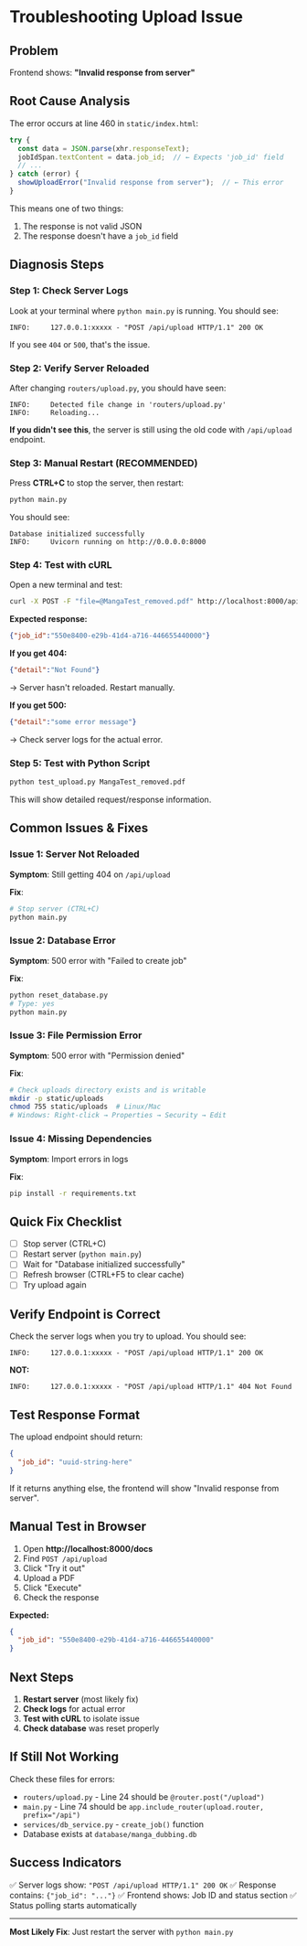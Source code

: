 # Troubleshooting Upload Issue

## Problem

Frontend shows: **"Invalid response from server"**

## Root Cause Analysis

The error occurs at line 460 in `static/index.html`:
```javascript
try {
  const data = JSON.parse(xhr.responseText);
  jobIdSpan.textContent = data.job_id;  // ← Expects 'job_id' field
  // ...
} catch (error) {
  showUploadError("Invalid response from server");  // ← This error
}
```

This means one of two things:
1. The response is not valid JSON
2. The response doesn't have a `job_id` field

## Diagnosis Steps

### Step 1: Check Server Logs

Look at your terminal where `python main.py` is running. You should see:
```
INFO:     127.0.0.1:xxxxx - "POST /api/upload HTTP/1.1" 200 OK
```

If you see `404` or `500`, that's the issue.

### Step 2: Verify Server Reloaded

After changing `routers/upload.py`, you should have seen:
```
INFO:     Detected file change in 'routers/upload.py'
INFO:     Reloading...
```

**If you didn't see this**, the server is still using the old code with `/api/upload` endpoint.

### Step 3: Manual Restart (RECOMMENDED)

Press **CTRL+C** to stop the server, then restart:
```bash
python main.py
```

You should see:
```
Database initialized successfully
INFO:     Uvicorn running on http://0.0.0.0:8000
```

### Step 4: Test with cURL

Open a new terminal and test:
```bash
curl -X POST -F "file=@MangaTest_removed.pdf" http://localhost:8000/api/upload
```

**Expected response:**
```json
{"job_id":"550e8400-e29b-41d4-a716-446655440000"}
```

**If you get 404:**
```json
{"detail":"Not Found"}
```
→ Server hasn't reloaded. Restart manually.

**If you get 500:**
```json
{"detail":"some error message"}
```
→ Check server logs for the actual error.

### Step 5: Test with Python Script

```bash
python test_upload.py MangaTest_removed.pdf
```

This will show detailed request/response information.

## Common Issues & Fixes

### Issue 1: Server Not Reloaded

**Symptom**: Still getting 404 on `/api/upload`

**Fix**:
```bash
# Stop server (CTRL+C)
python main.py
```

### Issue 2: Database Error

**Symptom**: 500 error with "Failed to create job"

**Fix**:
```bash
python reset_database.py
# Type: yes
python main.py
```

### Issue 3: File Permission Error

**Symptom**: 500 error with "Permission denied"

**Fix**:
```bash
# Check uploads directory exists and is writable
mkdir -p static/uploads
chmod 755 static/uploads  # Linux/Mac
# Windows: Right-click → Properties → Security → Edit
```

### Issue 4: Missing Dependencies

**Symptom**: Import errors in logs

**Fix**:
```bash
pip install -r requirements.txt
```

## Quick Fix Checklist

- [ ] Stop server (CTRL+C)
- [ ] Restart server (`python main.py`)
- [ ] Wait for "Database initialized successfully"
- [ ] Refresh browser (CTRL+F5 to clear cache)
- [ ] Try upload again

## Verify Endpoint is Correct

Check the server logs when you try to upload. You should see:

```
INFO:     127.0.0.1:xxxxx - "POST /api/upload HTTP/1.1" 200 OK
```

**NOT:**
```
INFO:     127.0.0.1:xxxxx - "POST /api/upload HTTP/1.1" 404 Not Found
```

## Test Response Format

The upload endpoint should return:
```json
{
  "job_id": "uuid-string-here"
}
```

If it returns anything else, the frontend will show "Invalid response from server".

## Manual Test in Browser

1. Open **http://localhost:8000/docs**
2. Find `POST /api/upload`
3. Click "Try it out"
4. Upload a PDF
5. Click "Execute"
6. Check the response

**Expected:**
```json
{
  "job_id": "550e8400-e29b-41d4-a716-446655440000"
}
```

## Next Steps

1. **Restart server** (most likely fix)
2. **Check logs** for actual error
3. **Test with cURL** to isolate issue
4. **Check database** was reset properly

## If Still Not Working

Check these files for errors:
- `routers/upload.py` - Line 24 should be `@router.post("/upload")`
- `main.py` - Line 74 should be `app.include_router(upload.router, prefix="/api")`
- `services/db_service.py` - `create_job()` function
- Database exists at `database/manga_dubbing.db`

## Success Indicators

✅ Server logs show: `"POST /api/upload HTTP/1.1" 200 OK`
✅ Response contains: `{"job_id": "..."}`
✅ Frontend shows: Job ID and status section
✅ Status polling starts automatically

---

**Most Likely Fix**: Just restart the server with `python main.py`
